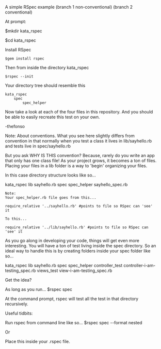 A simple RSpec example
(branch 1 non-conventional)
(branch 2 conventional)


At prompt:

$mkdir kata_rspec

$cd kata_rspec

Install RSpec

    $gem install rspec
    
Then from inside the directory kata_rspec
    
    $rspec --init

Your directory tree should resemble this

    kata_rspec
        spec
            spec_helper


Now take a look at each of the four files in this repository. And you should be able to easily recreate this test on your own.

-thefonso




Note:
About conventions. What you see here slightly differs from convention in that normally when you test a class it lives in lib/sayhello.rb and tests live in spec/sayhello.rb

But you ask WHY IS THIS convention? Because, rarely do you write an app that only has one class file! As your project grows, it becomes a ton of files. Placing your files in a lib folder is a way to 'begin' organizing your files.

In this case directory structure looks like so...

kata_rspec
    lib
        sayhello.rb
    spec
        spec_helper
        sayhello_spec.rb
        
    Note: 
    Your spec_helper.rb file goes from this...

    require_relative '../sayhello.rb' #points to file so RSpec can 'see' it

    To this...

    require_relative '../lib/sayhello.rb' #points to file so RSpec can 'see' it
    

As you go along in developing your code, things will get even more interesting. You will have a ton of test living inside the spec directory. So an ideal way to handle this is by creating folders inside your spec folder like so...

kata_rspec
    lib
        sayhello.rb
    spec
        spec_helper
        controller_test
            controller-i-am-testing_spec.rb
        views_test
            view-i-am-testing_spec.rb


Get the idea?

As long as you run...
    $rspec spec

At the command prompt, rspec will test all the test in that directory recursively.


 

Useful tidbits:

Run rspec from command line like so...
$rspec spec --format nested

Or 

Place this inside your .rspec file.
